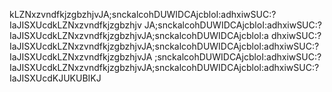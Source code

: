 kLZNxzvndfkjzgbzhjvJA;snckalcohDUWIDCAjcbloI:adhxiwSUC:?IaJISXUcdkLZNxzvndfkjzgbzhjv
JA;snckalcohDUWIDCAjcbloI:adhxiwSUC:?IaJISXUcdkLZNxzvndfkjzgbzhjvJA;snckalcohDUWIDCAjcbloI:a
dhxiwSUC:?IaJISXUcdkLZNxzvndfkjzgbzhjvJA;snckalcohDUWIDCAjcbloI:adhxiwSUC:?IaJISXUcdkLZNxzvndfkjzgbzhjvJA
;snckalcohDUWIDCAjcbloI:adhxiwSUC:?IaJISXUcdkLZNxzvndfkjzgbzhjvJA;snckalcohDUWIDCAjcbloI:adhxiwSUC:?IaJISXUcdKJUKUBIKJ
